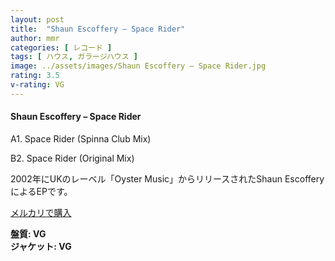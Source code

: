 ```yaml
---
layout: post
title:  "Shaun Escoffery – Space Rider"
author: mmr
categories: [ レコード ]
tags: [ ハウス, ガラージハウス ]
image: ../assets/images/Shaun Escoffery – Space Rider.jpg
rating: 3.5
v-rating: VG
---
```


#### Shaun Escoffery – Space Rider

A1. Space Rider (Spinna Club Mix)

B2. Space Rider (Original Mix)

2002年にUKのレーベル「Oyster Music」からリリースされたShaun EscofferyによるEPです。


[メルカリで購入](https://jp.mercari.com/item/m27456659002)

<div class="mt-4 mb-4 d-flex align-items-center">
<strong class="mr-1">盤質: VG</strong>
</div>
<div class="mt-4 mb-4 d-flex align-items-center">
<strong class="mr-1">ジャケット: VG</strong>
</div>
